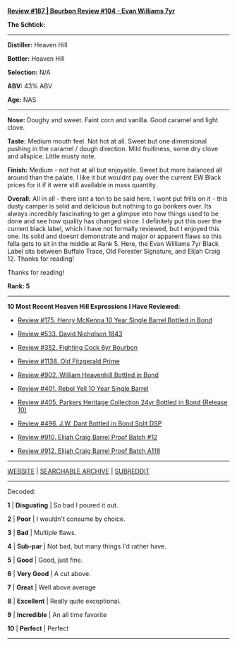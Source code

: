 
[**Review #187 | Bourbon Review #104 - Evan Williams 7yr**]( https://t8ke.review/review-187-evan-williams-7-dusty/)

**The Schtick:** 

-----

**Distiller:** Heaven Hill

**Bottler:** Heaven Hill

**Selection:** N/A

**ABV:**  43% ABV

**Age:** NAS 

-----

**Nose:**  Doughy and sweet. Faint corn and vanilla. Good caramel and light clove.  

**Taste:** Medium mouth feel. Not hot at all. Sweet but one dimensional pushing in the caramel / dough direction. Mild fruitiness, some dry clove and allspice. Little musty note.      

**Finish:** Medium - not hot at all but enjoyable. Sweet but more balanced all around than the palate. I like it but wouldnt pay over the current EW Black prices for it if it were still available in mass quantity.    

**Overall:** All in all - there isnt a ton to be said here. I wont put frills on it - this dusty camper is solid and delicious but nothing to go bonkers over. Its always incredibly fascinating to get a glimpse into how things used to be done and see how quality has changed since. I definitely put this over the current black label, which I have not formally reviewed, but I enjoyed this one. Its solid and doesnt demonstrate and major or apparent flaws so this fella gets to sit in the middle at Rank 5. Here, the Evan Williams 7yr Black Label sits between Buffalo Trace, Old Forester Signature, and Elijah Craig 12. Thanks for reading!

Thanks for reading!

**Rank: 5**

----- 

**10 Most Recent Heaven Hill Expressions I Have Reviewed:** 

- [Review #175. Henry McKenna 10 Year Single Barrel Bottled in Bond]( https://t8ke.review/review-175-henry-mckenna-10yr-bottled-in-bond-re-review/) 

- [Review #533. David Nicholson 1843]( https://t8ke.review/review-533-david-nicholson-1843/) 

- [Review #352. Fighting Cock 6yr Bourbon]( https://t8ke.review/review-352-fighting-cock-6yr/) 

- [Review #1138. Old Fitzgerald Prime]( https://t8ke.review/review-1138-old-fitzgerald-prime/) 

- [Review #902. William Heavenhill Bottled in Bond]( https://t8ke.review/review-902-william-heavenhill-bottled-in-bond/) 

- [Review #401. Rebel Yell 10 Year Single Barrel]( https://t8ke.review/review-401-rebel-yell-single-barrel-10yr/) 

- [Review #405. Parkers Heritage Collection 24yr Bottled in Bond (Release 10)]( https://t8ke.review/review-405-parkers-heritage-collection-10-24yr-bottled-in-bond/) 

- [Review #496. J.W. Dant Bottled in Bond Split DSP]( https://t8ke.review/review-496-jw-dant-split-dsp-131/) 

- [Review #910. Elijah Craig Barrel Proof Batch #12]( https://t8ke.review/review-910-elijah-craig-barrel-proof-batch-12/) 

- [Review #912. Elijah Craig Barrel Proof Batch A118]( https://t8ke.review/review-912-elijah-craig-barrel-proof-batch-a118/) 

-----

[WEBSITE](https://t8ke.review) | [SEARCHABLE ARCHIVE](https://t8ke.review/review-archive/) | [SUBREDDIT](https://reddit.com/r/t8kereviews)

-----

Decoded:

**1** | **Disgusting** | So bad I poured it out.

**2** | **Poor** | I wouldn't consume by choice.

**3** | **Bad** | Multiple flaws.

**4** | **Sub-par** | Not bad, but many things I'd rather have.

**5** | **Good** | Good, just fine.

**6** | **Very Good** | A cut above.

**7** | **Great** | Well above average

**8** | **Excellent** | Really quite exceptional.

**9** | **Incredible** | An all time favorite

**10** | **Perfect** | Perfect

----

